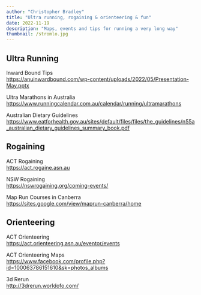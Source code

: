 ```yaml
---
author: "Christopher Bradley"
title: "Ultra running, rogaining & orienteering & fun"
date: 2022-11-19
description: "Maps, events and tips for running a very long way"
thumbnail: /stromlo.jpg
---
```


## Ultra Running

Inward Bound Tips  
https://anuinwardbound.com/wp-content/uploads/2022/05/Presentation-May.pptx

Ultra Marathons in Australia
https://www.runningcalendar.com.au/calendar/running/ultramarathons

Australian Dietary Guidelines
https://www.eatforhealth.gov.au/sites/default/files/files/the_guidelines/n55a_australian_dietary_guidelines_summary_book.pdf

## Rogaining

ACT Rogaining   
https://act.rogaine.asn.au

NSW Rogaining  
https://nswrogaining.org/coming-events/

Map Run Courses in Canberra  
https://sites.google.com/view/maprun-canberra/home 

## Orienteering

ACT Orienteering  
https://act.orienteering.asn.au/eventor/events

ACT Orienteering Maps  
https://www.facebook.com/profile.php?id=100063786151610&sk=photos_albums

3d Rerun  
http://3drerun.worldofo.com/